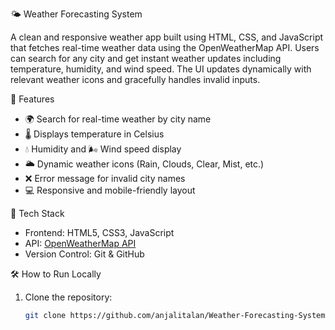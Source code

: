  🌤️ Weather Forecasting System

A clean and responsive weather app built using HTML, CSS, and JavaScript that fetches real-time weather data using the OpenWeatherMap API. Users can search for any city and get instant weather updates including temperature, humidity, and wind speed. The UI updates dynamically with relevant weather icons and gracefully handles invalid inputs.

 🚀 Features
- 🌍 Search for real-time weather by city name
- 🌡️ Displays temperature in Celsius
- 💧 Humidity and 🌬️ Wind speed display
- 🌥️ Dynamic weather icons (Rain, Clouds, Clear, Mist, etc.)
- ❌ Error message for invalid city names
- 💻 Responsive and mobile-friendly layout

 🔧 Tech Stack
- Frontend: HTML5, CSS3, JavaScript
- API: [OpenWeatherMap API](https://openweathermap.org/api)
- Version Control: Git & GitHub

 🛠️ How to Run Locally
1. Clone the repository:
   ```bash
   git clone https://github.com/anjalitalan/Weather-Forecasting-System.git
